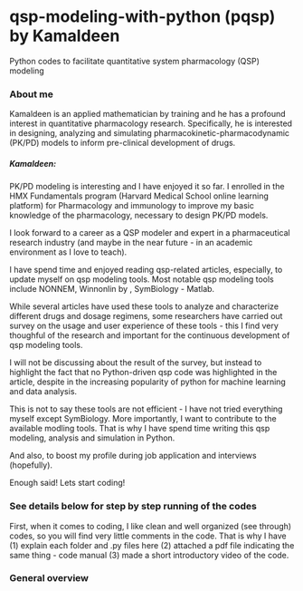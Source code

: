 # qsp-modeling-with-python (pqsp) by Kamaldeen
Python codes to facilitate quantitative system pharmacology (QSP) modeling

### About me

Kamaldeen is an applied mathematician by training and he has a profound interest in quantitative pharmacology research. Specifically, he is interested in designing, analyzing and simulating pharmacokinetic-pharmacodynamic (PK/PD) models to inform pre-clinical development of drugs.

##### Kamaldeen:
PK/PD modeling is interesting and I have enjoyed it so far. I enrolled in the HMX Fundamentals program (Harvard Medical School online learning platform) for Pharmacology and immunology to improve my basic knowledge of the pharmacology, necessary to design PK/PD models.

I look forward to a career as a QSP modeler and expert in a pharmaceutical research industry (and maybe in the near future - in an academic environment as I love to teach).

I have spend time and enjoyed reading qsp-related articles, especially, to update myself on qsp modeling tools. Most notable qsp modeling tools include NONNEM, Winnonlin by , SymBiology - Matlab. 

While several articles have used these tools to analyze and characterize different drugs and dosage regimens, some researchers have carried out survey on the usage and user experience of these tools - this I find very thoughful of the research and important for the continuous development of qsp modeling tools.

I will not be discussing about the result of the survey, but instead to highlight the fact that no Python-driven qsp code was highlighted in the article, despite in the increasing popularity of python for machine learning and data analysis.

This is not to say these tools are not efficient - I have not tried everything myself except SymBiology. More importantly, I want to contribute to the available modling tools. That is why I have spend time writing this qsp modeling, analysis and simulation in Python.

And also, to boost my profile during job application and interviews (hopefully).

Enough said! Lets start coding!


### See details below for step by step running of the codes

First, when it comes to coding, I like clean and well organized (see through) codes, so you will find very little comments in the code. That is why I have (1) explain each folder and .py files here (2) attached a pdf file indicating the same thing - code manual (3) made a short introductory video of the code.

### General overview

